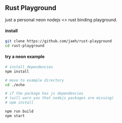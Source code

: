 ## Rust Playground

just a personal neon nodejs <> rust binding playground.

#### install
```bash
git clone https://github.com/jaeh/rust-playground
cd rust-playground
```

#### try a neon example
```bash
# install dependencies
npm install

# move to example directory
cd ./echo

# if the package has js dependencies 
# (will warn you that nodejs packages are missing)
# npm install

npm run build
npm start
```
